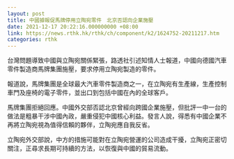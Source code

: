 ```yaml
---
layout: post
title: 中國據報促馬牌停用立陶宛零件　北京否認向企業施壓
date: 2021-12-17 20:22:16.000000000 +08:00
link: https://news.rthk.hk/rthk/ch/component/k2/1624752-20211217.htm
categories: rthk
---
```


台灣問題導致中國與立陶宛關係緊張，路透社引述知情人士報道，中國向德國汽車零件製造商馬牌集團施壓，要求停用立陶宛製造的零件。

報道說，馬牌集團是全球最大汽車零件製造商之一，在立陶宛有生產線，生產控制車門及座椅的電子零件，並出口到包括中國在內的全球客戶。

馬牌集團拒絕回應。中國外交部否認北京曾經向跨國企業施壓，但批評一中一台的做法是粗暴干涉中國內政，嚴重侵犯中國核心利益。發言人說，得悉有中國企業不再將立陶宛視為值得信賴的夥伴，立陶宛應自我反省。

立陶宛外交部說，中方的措施可能對在立陶宛營運的公司造成干擾，立陶宛正密切關注，正尋求長期可持續的方法，以恢復與中國的貿易流動。
